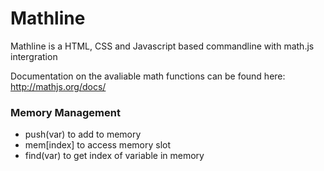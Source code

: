 # Mathline
Mathline is a HTML, CSS and Javascript based commandline with math.js intergration

Documentation on the avaliable math functions can be found here: http://mathjs.org/docs/


### Memory Management
- push(var) to add to memory 
- mem[index] to access memory slot
- find(var) to get index of variable in memory

